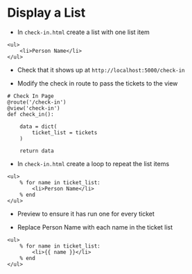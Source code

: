 # Display a List

- In `check-in.html` create a list with one list item

```
<ul>
    <li>Person Name</li>
</ul>
```

- Check that it shows up at `http://localhost:5000/check-in`

- Modify the check in route to pass the tickets to the view

```
# Check In Page
@route('/check-in')
@view('check-in')
def check_in():

    data = dict(
        ticket_list = tickets
    )

    return data
```

- In `check-in.html` create a loop to repeat the list items

```
<ul>
    % for name in ticket_list:
        <li>Person Name</li>
    % end
</ul>
```

- Preview to ensure it has run one for every ticket

- Replace Person Name with each name in the ticket list

```
<ul>
    % for name in ticket_list:
        <li>{{ name }}</li>
    % end
</ul>
```